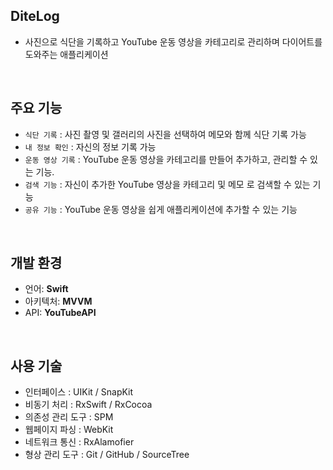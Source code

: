 ## DiteLog
- 사진으로 식단을 기록하고 YouTube 운동 영상을 카테고리로 관리하며 다이어트를 도와주는 애플리케이션

<br>

## 주요 기능
- `식단 기록` : 사진 촬영 및 갤러리의 사진을 선택하여 메모와 함께 식단 기록 가능
- `내 정보 확인` : 자신의 정보 기록 가능
- `운동 영상 기록` : YouTube 운동 영상을 카테고리를 만들어 추가하고, 관리할 수 있는 기능.
- `검색 기능` : 자신이 추가한 YouTube 영상을 카테고리 및 메모 로 검색할 수 있는 기능
- `공유 기능` : YouTube 운동 영상을 쉽게 애플리케이션에 추가할 수 있는 기능

<br>

## 개발 환경
- 언어:  **Swift**
- 아키텍처: **MVVM**
- API: **YouTubeAPI**

<br>

## 사용 기술
- 인터페이스 :	UIKit / SnapKit
- 비동기 처리 : RxSwift / RxCocoa
- 의존성 관리 도구 : SPM
- 웹페이지 파싱 : WebKit
- 네트워크 통신 : RxAlamofier
- 형상 관리 도구 : Git / GitHub / SourceTree
